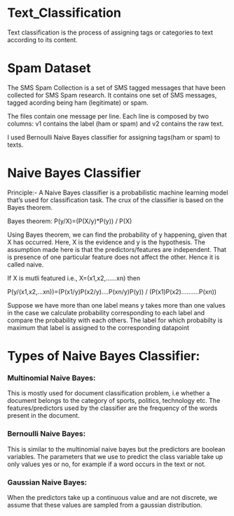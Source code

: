 # Text_Classification

Text classification is the process of assigning tags or categories to text according to its content.


# Spam Dataset

The SMS Spam Collection is a set of SMS tagged messages that have been collected for SMS Spam research. It contains one set of SMS messages, tagged acording being ham (legitimate) or spam.

The files contain one message per line. Each line is composed by two columns: v1 contains the label (ham or spam) and v2 contains the raw text.

I used Bernoulli Naive Bayes classifier for assigning tags(ham or spam) to texts.

# Naive Bayes Classifier

Principle:- A Naive Bayes classifier is a probabilistic machine learning model that’s used for classification task. The crux of the classifier is based on the Bayes theorem.

Bayes theorem: P(y/X)=(P(X/y)*P(y)) / P(X)

Using Bayes theorem, we can find the probability of y happening, given that X has occurred. Here, X is the evidence and y is the hypothesis. The assumption made here is that the predictors/features are independent. That is presence of one particular feature does not affect the other. Hence it is called naive.

If X is mutli featured i.e., X=(x1,x2,......xn) then

P(y/(x1,x2,...xn))=(P(x1/y)P(x2/y)....P(xn/y)P(y)) / (P(x1)P(x2)..........P(xn))

Suppose we have more than one label means y takes more than one values in the case we calculate probability corresponding to each label and compare the probability with each others. The label for which probabilty is maximum that label is assigned to the corresponding datapoint

# Types of Naive Bayes Classifier:

### Multinomial Naive Bayes:
This is mostly used for document classification problem, i.e whether a document belongs to the category of sports, politics, technology etc. The features/predictors used by the classifier are the frequency of the words present in the document.

### Bernoulli Naive Bayes:
This is similar to the multinomial naive bayes but the predictors are boolean variables. The parameters that we use to predict the class variable take up only values yes or no, for example if a word occurs in the text or not.

### Gaussian Naive Bayes:
When the predictors take up a continuous value and are not discrete, we assume that these values are sampled from a gaussian distribution.
